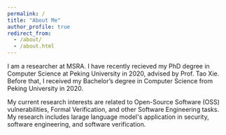 ```yaml
---
permalink: /
title: "About Me"
author_profile: true
redirect_from: 
  - /about/
  - /about.html
---
```


I am a researcher at MSRA. I have recently recieved my PhD degree in Computer Science at Peking University in 2020, advised by Prof. Tao Xie. Before that, I received my Bachelor’s degree in Computer Science from Peking University in 2020.


My current research interests are related to Open-Source Software (OSS) vulnerabilities, Formal Verification, and other Software Engineering tasks. My research includes larage language model's application in security, software engineering, and software verification.
